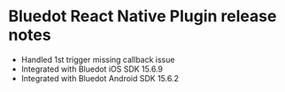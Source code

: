 # Bluedot React Native Plugin release notes

- Handled 1st trigger missing callback issue
- Integrated with Bluedot iOS SDK 15.6.9
- Integrated with Bluedot Android SDK 15.6.2
